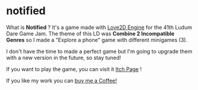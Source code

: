 # notified

What is **Notified** ? It's a game made with [Love2D Engine](https://love2d.org/) for the 41th Ludum Dare Game Jam. The theme of this LD was **Combine 2 Incompatible Genres** so I made a "Explore a phone" game with different minigames (3).

I don't have the time to made a perfect game but I'm going to upgrade them with a new version in the future, so stay tuned!

If you want to play the game, you can visit it [Itch Page](https://bigaston.itch.io/notified) !

If you like my work you can [buy me a Coffee!](https://ko-fi.com/bigaston)
